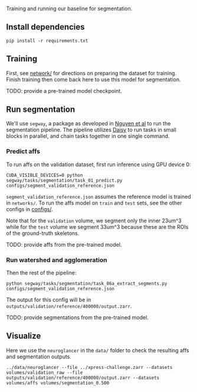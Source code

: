 
Training and running our baseline for segmentation.

## Install dependencies

`pip install -r requirements.txt`

## Training

First, see [network/](network/) for directions on preparing the dataset for training. Finish training then come back here to use this model for segmentation.

TODO: provide a pre-trained model checkpoint.

## Run segmentation

We'll use `segway`, a package as developed in [Nguyen et al](https://www.nature.com/articles/s41586-022-05471-w) to run the segmentation pipeline. The pipeline utilizes [Daisy](https://github.com/funkelab/daisy/) to run tasks in small blocks in parallel, and chain tasks together in one single command.

### Predict affs

To run affs on the validation dataset, first run inference using GPU device 0:
```
CUDA_VISIBLE_DEVICES=0 python segway/tasks/segmentation/task_01_predict.py configs/segment_validation_reference.json
```

`segment_validation_reference.json` assumes the reference model is trained in `networks/`. To run the affs model on `train` and `test` sets, see the other configs in [configs/](configs/).

Note that for the `validation` volume, we segment only the inner 23um^3 while for the `test` volume we segment 33um^3 because these are the ROIs of the ground-truth skeletons.

TODO: provide affs from the pre-trained model.

### Run watershed and agglomeration

Then the rest of the pipeline:
```
python segway/tasks/segmentation/task_06a_extract_segments.py configs/segment_validation_reference.json
```

The output for this config will be in `outputs/validation/reference/400000/output.zarr`.

TODO: provide segmentations from the pre-trained model.

## Visualize

Here we use the `neuroglancer` in the `data/` folder to check the resulting affs and segmentation outputs.

`../data/neuroglancer --file ../xpress-challenge.zarr --datasets volumes/validation_raw --file outputs/validation/reference/400000/output.zarr --datasets volumes/affs volumes/segmentation_0.500`
